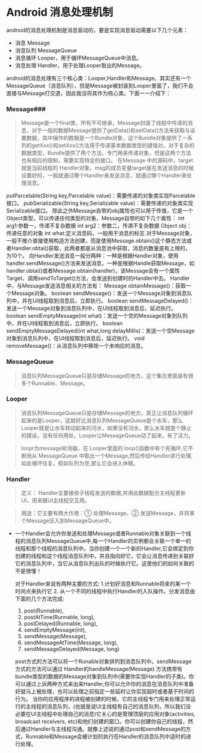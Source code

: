 # Android 消息处理机制
android的消息处理机制是消息驱动的，要是实现消息驱动需要以下几个元素：

- 消息 Message
- 消息队列  MessageQueue
- 消息循环  Looper，用于循环MessageQueue中消息。
- 消息处理  Handler，用于处理Looper取出的Message。

android的消息处理有三个核心类：Looper,Handler和Message。其实还有一个MessageQueue（消息队列），但是Message被封装到Looper里面了，我们不会直接与Message打交道，因此我没将其作为核心类。下面一一介绍下：
### Message###
> Message是一个final类，所有不可继承，Message封装了线程中传递的消息，对于一般的数据Message提供了getData()和setData()方法来获取与设置数据，其中操作的数据是一个Bundle对象，这个Bundle对象提供了一系列的getXxx()和setXxx()方法用于传递基本数据类型的键值对。对于复杂的数据类型，Bundle提供了两个方法，专门用来传递对象，但是这两个方法也有相应的限制，需要实现特定的接口。
> 在Message 中的源码中，target 就是当前线程的 Handler对象，msg的成员变量target是在发送消息的时候设置好的，一般就通过哪个Handler来发送消息，就通过哪个Handler来处理消息。

putParcelable(String key,Parcelable value)：需要传递的对象类实现Parcelable接口。
pubSerializable(String key,Serializable value)：需要传递的对象类实现Serializable接口。
除此之外Message自带的obj属性也可以用于传值，它是一个Object类型，可以传递任何类型的对象，Message自带的如下几个属性：
int arg1:参数一，传递不复杂数据
int arg2：参数二，传递不复杂数据
Object obj：传递任意的对象
int what:定义消息码，一般用于消息的标志
对于Message对象，一般不推介直接使用构造方法创建，而是使用Message.obtain()这个静态方法或者Handler.obtai()获取，此两者都是从消息池中获取，消息的数量是有上限的，为10个。
向Handler发送消息一般分两种：一种是根据Handler对象，使用handler.sendMessage()方法来发送消息，一种是根据Handle获取Message，如handler.obtai()或者Message.obtain(handler)，该Message会有一个属性Target，调用sendToTarget()方法，会发送到创建时的Handler中去。
Handler中，与Message发送消息相关的方法有：
Message obtainMessage()：获取一个Message对象。
boolean sendMessage()：发送一个Message对象到消息队列中，并在UI线程取到消息后，立即执行。
boolean sendMessageDelayed()：发送一个Message对象到消息队列中，在UI线程取到消息后，延迟执行。
boolean sendEmptyMessage(int what)：发送一个空的Message对象到队列中，并在UI线程取到消息后，立即执行。
boolean sendEmptyMessageDelayed(int what,long delayMillis)：发送一个空Message对象到消息队列中，在UI线程取到消息后，延迟执行。
void removeMessage()：从消息队列中移除一个未响应的消息。

### MessageQueue ###

> 消息队列MessageQueue只是存储Message的地方，这个集合里面装有很多个Runnable、Message。

### Looper ###

> 消息队列MessageQueue只是存储Message的地方，真正让消息队列循环起来的是Looper，这就好比消息队列MessageQueue是个水车，那么Looper就是让水车转动起来的河水，如果没有河水，那么水车就是个静止的摆设，没有任何用处，Looper让MessageQueue动了起来，有了活力。

> loopr为message轮询器，在 Looper里面的 loop()函数中有个死循环,它不断地从 MessageQueue 中取出一个Message,然后传给Handler进行处理,如此循环往复。假如队列为空,那么它会进入休眠。

### Handler ###

> 定义： Handler主要接收子线程发送的数据,并用此数据配合主线程更新UI，用来跟UI主线程交互用。

> 用途：它主要有两大作用：① 处理Message。② 发送Message，并将某个Message压入到MessageQueue中。

- 一个Handler会允许你发送和处理Message或者Runnable对象关联到一个线程的消息队列MessageQueue中,每一个Handler的实例都会关联一个单一的线程和那个线程的消息队列中。当你创建一个一个新的Handler,它会绑定到你创建的线程和这个线程消息队列中。并且指向好它，它会让消息传递到关联好它的消息队列中，当它从消息队列出队的时候执行它。这里他们的如何关联的不是很懂！

   对于Handler来说有两种主要的方式: 1.计划好消息和Runnable将来的某一个时间点来执行它 2. 从一个不同的线程中执行Handler的入队操作。分发消息由下面的几个方法完成:
   1) post(Runnable),
   2) postAtTime(Runnable, long), 
   3) postDelayed(Runnable, long), 
   4) sendEmptyMessage(int), 
   5) sendMessage(Message), 
   6) sendMessageAtTime(Message, long), 
   7) sendMessageDelayed(Message, long)
   
   post方式的方法可以将一个Runable对象排列到消息队列中。sendMessage方式的方法可以通过 Handler的handleMessage(Message) 方法携带有bundle类型的数据的Message对象到队列中(需要你实现Handler的子类)。你可以通过上诉两种方式来出来Handler,你可以允许你的消息在消息队列中准备好就马上被处理，也可以处理之前指定一些延时让你实现超时或者基于时间的行为。
   当你的应用程序的进程被创建的时候，它的主线程专门用来处理正常运行的主线程的消息队列，(也就是说UI主线程有自己的消息队列，所以我们没必要在UI主线程中处理自己的消息)它关心的是管理顶层的应用对象(activities, broadcast receivers, etc)和他们创建的窗口。你可以创建你自己的线程，然后通过Handler与主线程沟通。就像上述说的通过post和sendMessage的方式，Runnable和Message会被计划的执行在Handler的消息队列中适时的进行处理。






